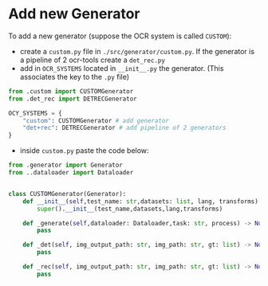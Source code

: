 # Add new Generator
To add a new generator (suppose the OCR system is called `CUSTOM`):
- create a `custom.py` file in `./src/generator/custom.py`. If the generator is a pipeline of 2 ocr-tools create a `det_rec.py`
- add in `OCR_SYSTEMS` located in `__init__.py` the generator. (This associates the key to the `.py` file)
```py
from .custom import CUSTOMGenerator
from .det_rec import DETRECGenerator

OCY_SYSTEMS = {
    "custom": CUSTOMGenerator # add generator
    "det+rec": DETRECGenerator # add pipeline of 2 generators
}
```
- inside `custom.py` paste the code below:
```py
from .generator import Generator
from ..dataloader import Dataloader


class CUSTOMGenerator(Generator):
    def __init__(self,test_name: str,datasets: list, lang, transforms) -> None:
        super().__init__(test_name,datasets,lang,transforms)

    def _generate(self,dataloader: Dataloader,task: str, process) -> None:
        pass

    def _det(self, img_output_path: str, img_path: str, gt: list) -> None:
        pass

    def _rec(self, img_output_path: str, img_path: str, gt: list) -> None:
        pass
```